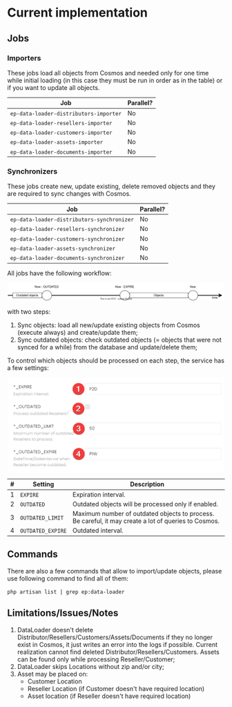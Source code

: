 # Current implementation

## Jobs

### Importers

These jobs load all objects from Cosmos and needed only for one time while initial loading (in this case they must be run in order as in the table) or if you want to update all objects.

| Job                                    | Parallel? | 
|----------------------------------------|-----------|
| `ep-data-loader-distributors-importer` | No        |
| `ep-data-loader-resellers-importer`    | No        |
| `ep-data-loader-customers-importer`    | No        |
| `ep-data-loader-assets-importer`       | No        |
| `ep-data-loader-documents-importer`    | No        |

### Synchronizers

These jobs create new, update existing, delete removed objects and they are required to sync changes with Cosmos.

| Job                                        | Parallel? | 
|--------------------------------------------|-----------|
| `ep-data-loader-distributors-synchronizer` | No        |
| `ep-data-loader-resellers-synchronizer`    | No        |
| `ep-data-loader-customers-synchronizer`    | No        |
| `ep-data-loader-assets-synchronizer`       | No        |
| `ep-data-loader-documents-synchronizer`    | No        |

All jobs have the following workflow:

![image](./assets/SynchronizerWorkflow.drawio.svg)

with two steps:

1) Sync objects: load all new/update existing objects from Cosmos (execute always) and create/update them;
2) Sync outdated objects: check outdated objects (= objects that were not synced for a while) from the database and update/delete them;

To control which objects should be processed on each step, the service has a few settings:

![image](./assets/SynchronizerSettings.png)

| #   | Setting           | Description                                                                                          |
|-----|-------------------|------------------------------------------------------------------------------------------------------|
| 1   | `EXPIRE`          | Expiration interval.                                                                                 |
| 2   | `OUTDATED`        | Outdated objects will be processed only if enabled.                                                  |
| 3   | `OUTDATED_LIMIT`  | Maximum number of outdated objects to process. Be careful, it may create a lot of queries to Cosmos. |
| 4   | `OUTDATED_EXPIRE` | Outdated interval.                                                                                   |


## Commands

There are also a few commands that allow to import/update objects, please use following command to find all of them:

```shell
php artisan list | grep ep:data-loader
```

## Limitations/Issues/Notes

1. DataLoader doesn't delete Distributor/Resellers/Customers/Assets/Documents if they no longer exist in Cosmos, it just writes an error into the logs if possible. Current realization cannot find deleted Distributor/Resellers/Customers. Assets can be found only while processing Reseller/Customer;
2. DataLoader skips Locations without zip and/or city;
3. Asset may be placed on:
    * Customer Location
    * Reseller Location (if Customer doesn't have required location)
    * Asset location (if Reseller doesn't have required location)
